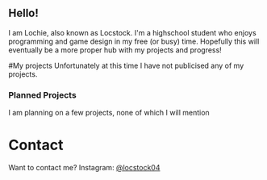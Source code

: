 ## Hello!

I am Lochie, also known as Locstock. I'm a highschool student who enjoys programming and game design in my free (or busy) time. Hopefully this will eventually be a more proper hub with my projects and progress!

#My projects
Unfortunately at this time I have not publicised any of my projects.

### Planned Projects
I am planning on a few projects, none of which I will mention

# Contact
Want to contact me? Instagram: [@locstock04](https://www.instagram.com/locstock04/)
